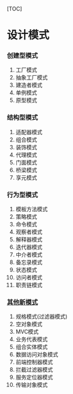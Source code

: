 [TOC]

# 设计模式

### 创建型模式

1. 工厂模式
1. 抽象工厂模式
1. 建造者模式
1. 单例模式
1. 原型模式

### 结构型模式

1. 适配器模式
1. 组合模式
1. 装饰模式
1. 代理模式
1. 门面模式
1. 桥梁模式
1. 享元模式

### 行为型模式

1. 模板方法模式
1. 策略模式
1. 命令模式
1. 观察者模式
1. 解释器模式
1. 迭代器模式
1. 中介者模式
1. 备忘录模式
1. 状态模式
1. 访问者模式
1. 职责链模式

### [其他新模式](http://www.runoob.com/design-pattern/)

1. 规格模式(过滤器模式)
1. 空对象模式
1. MVC模式
1. 业务代表模式
1. 组合实体模式
1. 数据访问对象模式
1. 前端控制器模式
1. 拦截过滤器模式
1. 服务定位器模式
1. 传输对象模式
